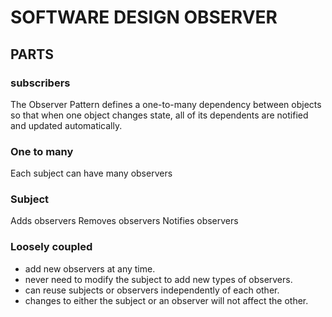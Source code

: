# SOFTWARE DESIGN OBSERVER

## PARTS
### subscribers
The Observer Pattern defines a one-to-many dependency between objects so that when one object changes state, all of its dependents are notified and updated automatically.

### One to many
Each subject can have many observers

### Subject
Adds observers
Removes observers
Notifies observers

### Loosely coupled
- add new observers at any time.
- never need to modify the subject to add new types of observers.
- can reuse subjects or observers independently of each other.
- changes to either the subject or an observer will not affect the other.
